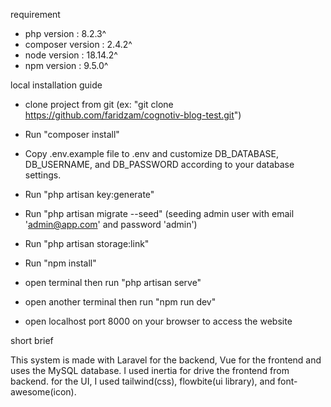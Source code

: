 requirement
- php version : 8.2.3^
- composer version : 2.4.2^
- node version : 18.14.2^
- npm version : 9.5.0^

local installation guide

- clone project from git (ex: "git clone https://github.com/faridzam/cognotiv-blog-test.git")
- Run "composer install"
- Copy .env.example file to .env and customize DB_DATABASE, DB_USERNAME, and DB_PASSWORD according to your database settings.
- Run "php artisan key:generate"
- Run "php artisan migrate --seed" (seeding admin user with email 'admin@app.com' and password 'admin')
- Run "php artisan storage:link"
- Run "npm install"

- open terminal then run "php artisan serve"
- open another terminal then run "npm run dev"

- open localhost port 8000 on your browser to access the website

short brief

This system is made with Laravel for the backend, Vue for the frontend and uses the MySQL database.
I used inertia for drive the frontend from backend.
for the UI, I used tailwind(css), flowbite(ui library), and font-awesome(icon).

